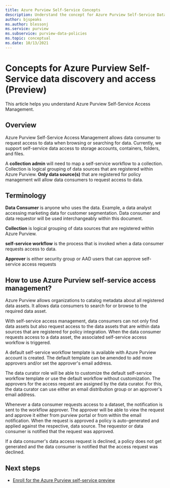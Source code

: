 ```yaml
---
title: Azure Purview Self-Service Concepts
description: Understand the concept for Azure Purview Self-Service Data Access
author: bjspeaks
ms.author: blessonj
ms.service: purview
ms.subservice: purview-data-policies
ms.topic: conceptual
ms.date: 10/13/2021
---
```


# Concepts for Azure Purview Self-Service data discovery and access (Preview)

This article helps you understand Azure Purview Self-Service Access Management.

## Overview

Azure Purview Self-Service Access Management allows data consumer to request
access to data when browsing or searching for data. Currently, we support 
self-service data access to storage accounts, containers, folders, and files.

A **collection admin** will need to map a self-service workflow to a collection.
Collection is logical grouping of data sources that are registered within
Azure Purview. **Only data source(s)** that are registered for policy management
will allow data consumers to request access to data.

## Terminology

**Data Consumer** is anyone who uses the data. Example, a data analyst accessing 
marketing data for customer segmentation. Data consumer and data requestor will
be used interchangeably within this document.

**Collection** is logical grouping of data sources that are registered within
Azure Purview.

**self-service workflow** is the process that is invoked when a data consumer
requests access to data.

**Approver** is either security group or AAD users that can approve self-service
access requests

## How to use Azure Purview self-service access management?

  Azure Purview allows organizations to catalog metadata about all registered 
data assets. It allows data consumers to search for or browse to the required 
data asset.   

   With self-service access management, data consumers can not only find data assets 
but also request access to the data assets that are within data sources that are 
registered for policy integration. When the data consumer requests access to a data asset, the associated
self-service access workflow is triggered.

   A default self-service workflow template is available with Azure Purview account is created.
The default template can be amended to add more approvers and/or set the approver's email address.


   The data curator role will be able to customize the default self-service workflow template or
use the default workflow without customization. The approvers for the access request are assigned by the data curator. For this, the data curator can use either 
an email distribution group or an approver's email address.

   Whenever a data consumer requests access to a dataset, the notification is sent
to the workflow approver. The approver will be able to view the request and approve
it either from purview portal or from within the email notification. When the request 
is approved a policy is auto-generated and applied against the respective, data source.
The requestor or data consumer is notified that the request was approved.

   If a data consumer's data access request is declined, a policy does not get 
generated and the data consumer is notified that the access request was declined.

## Next steps

-  [Enroll for the Azure Purview self-service preview](https://aka.ms/opt-in-data-use-policy)